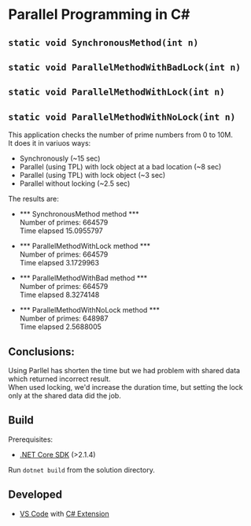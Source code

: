Parallel Programming in C#
==========================

## `static void SynchronousMethod(int n)`
## `static void ParallelMethodWithBadLock(int n)`
## `static void ParallelMethodWithLock(int n)`
## `static void ParallelMethodWithNoLock(int n)`

This application checks the number of prime numbers from 0 to 10M.<br>
It does it in variuos ways:
- Synchronously (~15 sec)
- Parallel (using TPL) with lock object at a bad location (~8 sec)
- Parallel (using TPL) with lock object (~3 sec)
- Parallel without locking (~2.5 sec)

The results are:

- *** SynchronousMethod method ***<br>
Number of primes: 664579<br>
Time elapsed 15.0955797

- *** ParallelMethodWithLock method *** <br>
Number of primes: 664579<br>
Time elapsed 3.1729963

- *** ParallelMethodWithBad method *** <br>
Number of primes: 664579<br>
Time elapsed 8.3274148

- *** ParallelMethodWithNoLock method ***<br>
Number of primes: 648987<br>
Time elapsed 2.5688005

## Conclusions:
Using Parllel has shorten the time but we had problem with shared data which returned incorrect result.<br>
When used locking, we'd increase the duration time, but setting the lock only at the shared data did the job.

## Build

Prerequisites:
- [.NET Core SDK](https://dot.net/core) (>2.1.4)

Run `dotnet build` from the solution directory.

## Developed

- [VS Code](https://code.visualstudio.com/) with [C# Extension](https://marketplace.visualstudio.com/items?itemName=ms-vscode.csharp)
